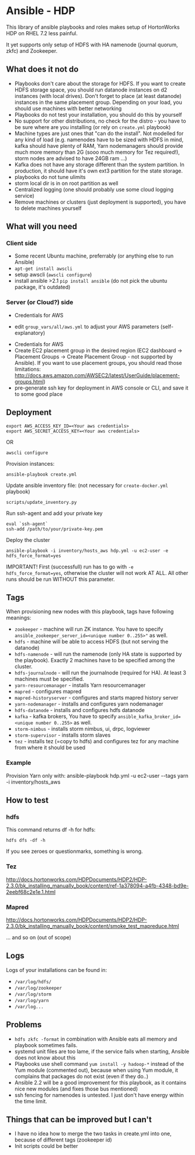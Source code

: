 # Ansible - HDP

This library of ansible playbooks and roles makes setup of HortonWorks HDP on RHEL 7.2 less painful.

It yet supports only setup of HDFS with HA namenode (journal quorum, zkfc) and Zookeeper.

## What does it not do
* Playbooks don't care about the storage for HDFS. If you want to create HDFS storage space, you should run datanode instances on d2 instances (with local drives). Don't forget to place (at least datanode) instances in the same placement group. Depending on your load, you should use machines with better networking
* Playbooks do not test your installation, you should do this by yourself
* No support for other distributions, no check for the distro - you have to be sure where are you installing (or rely on `create.yml` playbook)
* Machine types are just ones that "can do the install". Not modelled for any kind of load (e.g. namenodes have to be sized with HDFS in mind, kafka should have plenty of RAM, Yarn nodemanagers should provide much more memory than 2G (sooo much memory for Tez required!), storm nodes are advised to have 24GB ram ...)
* Kafka does not have any storage different than the system partition. In production, it should have it's own ext3 partition for the state storage.
* playbooks do not tune ulimits
* storm local dir is in on root partition as well
* Centralized logging (one should probably use some cloud logging service)
* Remove machines or clusters (just deployment is supported), you have to delete machines yourself 

## What will you need

### Client side

- Some recent Ubuntu machine, preferrably (or anything else to run Ansible)
- `apt-get install awscli`
- setup awscli (`awscli configure`)
- install ansible >2.1 `pip install ansible` (do not pick the ubuntu package, it's outdated)

### Server (or Cloud?) side
* Credentials for AWS
- edit `group_vars/all/aws.yml` to adjust your AWS parameters (self-explanatory)
* Credentials for AWS
* Create EC2 placement group in the desired region (EC2 dashboard -> Placement Groups -> Create Placement Group - not supported by Ansible). If you want to use placement groups, you should read those limitations: http://docs.aws.amazon.com/AWSEC2/latest/UserGuide/placement-groups.html)
* pre-generate ssh key for deployment in AWS console or CLI, and save it to some good place

## Deployment

    export AWS_ACCESS_KEY_ID=<Your aws credentials>
    export AWS_SECRET_ACCESS_KEY=<Your aws credentials>
OR

    awscli configure

Provision instances:

    ansible-playbook create.yml

Update ansible inventory file: (not necessary for `create-docker.yml` playbook)

    scripts/update_inventory.py

Run ssh-agent and add your private key

    eval `ssh-agent`
    ssh-add /path/to/your/private-key.pem

Deploy the cluster

    ansible-playbook -i inventory/hosts_aws hdp.yml -u ec2-user -e hdfs_force_format=yes

IMPORTANT! First (successfull) run has to go with `-e hdfs_force_format=yes`, otherwise the cluster will not work AT ALL.
All other runs should be run WITHOUT this parameter.
 
## Tags

When provisioning new nodes with this playbook, tags have following meanings:
* `zookeeper` - machine will run ZK instance. You have to specify `ansible_zookeeper_server_id=<unique number 0..255>"` as well.
* `hdfs` - machine will be able to access HDFS (but not serving the datanode)
* `hdfs-namenode` - will run the namenode (only HA state is supported by the playbook). Exactly 2 machines have to be specified among the cluster.
* `hdfs-journalnode` - will run the journalnode (required for HA). At least 3 machines must be specified.
* `yarn-resourcemanager` - installs Yarn resourcemanager
* `mapred` - configures mapred
* `mapred-historyserver` - configures and starts mapred history server
* `yarn-nodemanager` - installs and configures yarn nodemanager
* `hdfs-datanode` - installs and configures hdfs datanode
* `kafka` - kafka brokers, You have to specify `ansible_kafka_broker_id=<unique number 0..255>` as well.
* `storm-nimbus` - installs storm nimbus, ui, drpc, logviewer
* `storm-supervisor` - installs storm slaves
* `tez` - installs tez (=copy to hdfs) and configures tez for any machine from where it should be used

### Example

Provision Yarn only with:
    ansible-playbook hdp.yml -u ec2-user --tags yarn -i inventory/hosts_aws

## How to test

### hdfs

This command returns df -h for hdfs:

    hdfs dfs -df -h

If you see zeroes or questionmarks, something is wrong.

### Tez

http://docs.hortonworks.com/HDPDocuments/HDP2/HDP-2.3.0/bk_installing_manually_book/content/ref-1a378094-a4fb-4348-bd9e-2eebf68c2e1e.1.html

### Mapred

http://docs.hortonworks.com/HDPDocuments/HDP2/HDP-2.3.0/bk_installing_manually_book/content/smoke_test_mapreduce.html

... and so on (out of scope)

## Logs

Logs of your installations can be found in:
* `/var/log/hdfs/`
* `/var/log/zookeeper`
* `/var/log/storm`
* `/var/log/yarn`
* `/var/log...`

## Problems
* `hdfs zkfc -format` in combination with Ansible eats all memory and playbook sometimes fails.
* systemd unit files are too lame, if the service fails when starting, Ansible does not know about this
* Playbooks use shell command `yum install -y hadoop-*` instead of the Yum module (commented out), because when using Yum module, it complains that packages do not exist (even if they do..)
* Ansible 2.2 will be a good improvement for this playbook, as it contains nice new modules (and fixes those bus mentioned)
* ssh fencing for namenodes is untested. I just don't have energy within the time limit.

## Things that can be improved but I can't
* I have no idea how to merge the two tasks in create.yml into one, because of different tags (zookeeper id)
* Init scripts could be better
